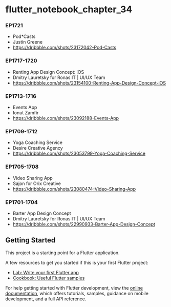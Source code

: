 # flutter_notebook_chapter_34

### EP1721

- Pod*Casts
- Justin Greene
- https://dribbble.com/shots/23172042-Pod-Casts

### EP1717-1720

- Renting App Design Concept: iOS
- Dmitry Lauretsky for Ronas IT | UI/UX Team
- https://dribbble.com/shots/23154100-Renting-App-Design-Concept-iOS

### EP1713-1716

- Events App
- Ionut Zamfir
- https://dribbble.com/shots/23092188-Events-App

### EP1709-1712

- Yoga Coaching Service
- Desire Creative Agency
- https://dribbble.com/shots/23053799-Yoga-Coaching-Service

### EP1705-1708

- Video Sharing App
- Sajon for Orix Creative
- https://dribbble.com/shots/23080474-Video-Sharing-App

### EP1701-1704

- Barter App Design Concept
- Dmitry Lauretsky for Ronas IT | UI/UX Team
- https://dribbble.com/shots/22990933-Barter-App-Design-Concept

## Getting Started

This project is a starting point for a Flutter application.

A few resources to get you started if this is your first Flutter project:

- [Lab: Write your first Flutter app](https://docs.flutter.dev/get-started/codelab)
- [Cookbook: Useful Flutter samples](https://docs.flutter.dev/cookbook)

For help getting started with Flutter development, view the
[online documentation](https://docs.flutter.dev/), which offers tutorials,
samples, guidance on mobile development, and a full API reference.
